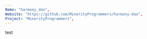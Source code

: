 ```yaml
---
Name: "harmony_dao",
Website: "https://github.com/MinorityProgrammers/harmony-dao",
Project: "MinorityProgrammers",
---
```

<!--lang:en--> 
test
<!--lang:es--] 
test
<!--lang:de--] 
test
<!--lang:fr--] 
test
<!--lang:pl--] 
test
<!--lang:uk--] 
test
[!--lang:*-->  
